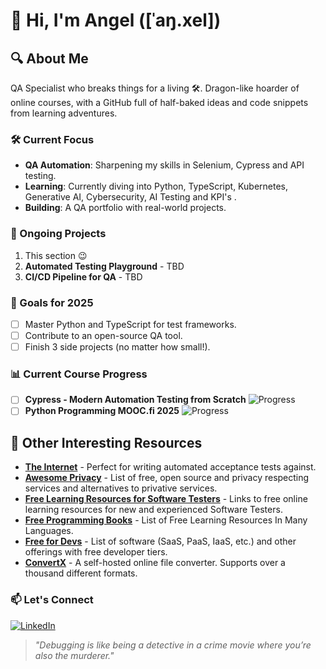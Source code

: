 # 👋 Hi, I'm Angel ([ˈaŋ.xel])

## **🔍 About Me**  
QA Specialist who breaks things for a living 🛠️. Dragon-like hoarder of online courses, with a GitHub full of half-baked ideas and code snippets from learning adventures.

### **🛠️ Current Focus**  
- **QA Automation**: Sharpening my skills in Selenium, Cypress and API testing.
- **Learning**: Currently diving into Python, TypeScript, Kubernetes, Generative AI, Cybersecurity, AI Testing and KPI's .  
- **Building**: A QA portfolio with real-world projects.  

### **🚧 Ongoing Projects** 
1. This section 😉
2. **Automated Testing Playground** - TBD
3. **CI/CD Pipeline for QA** - TBD

### **🌱 Goals for 2025**  
- [ ] Master Python and TypeScript for test frameworks.  
- [ ] Contribute to an open-source QA tool.  
- [ ] Finish 3 side projects (no matter how small!).  

### **📊 Current Course Progress**  
- [ ] **Cypress - Modern Automation Testing from Scratch** ![Progress](https://img.shields.io/badge/40%25-green)
- [ ] **Python Programming MOOC.fi 2025** ![Progress](https://img.shields.io/badge/10%25-darkblue)

## **📌 Other Interesting Resources**  
- [**The Internet**](https://github.com/nglcode/the-internet) - Perfect for writing automated acceptance tests against. 
- [**Awesome Privacy**](https://github.com/pluja/awesome-privacy) - List of free, open source and privacy respecting services and alternatives to privative services.
- [**Free Learning Resources for Software Testers**](https://github.com/PaulWaltersDev/FreeLearningResourcesForSoftwareTesters) - Links to free online learning resources for new and experienced Software Testers.
- [**Free Programming Books**](https://github.com/EbookFoundation/free-programming-books) - List of Free Learning Resources In Many Languages.
- [**Free for Devs**](https://free-for.dev/#/) - List of software (SaaS, PaaS, IaaS, etc.) and other offerings with free developer tiers.
- [**ConvertX**](https://github.com/C4illin/ConvertX) - A self-hosted online file converter. Supports over a thousand different formats. 


### **📫 Let's Connect**  
[![LinkedIn](https://img.shields.io/badge/-LinkedIn-0077B5?logo=linkedin)](https://www.linkedin.com/in/angellgoncalves/)  

> *"Debugging is like being a detective in a crime movie where you’re also the murderer."* 
